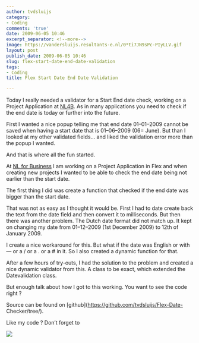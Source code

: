 ```yaml
---
author: tvdsluijs
category:
- Coding
comments: 'true'
date: 2009-06-05 10:46
excerpt_separator: <!--more-->
image: https://vandersluijs.resultants-e.nl/0*ti7JN9sPc-PIyLLV.gif
layout: post
publish_date: 2009-06-05 10:46
slug: flex-start-date-end-date-validation
tags:
- Coding
title: Flex Start Date End Date Validation

---
```

Today I really needed a validator for a Start End date check, working on a
Project Application at [NL4B](http://www.nl4b.com/). As in many applications
you need to check if the end date is today or further into the future.  
  
First I wanted a nice popup telling me that end date 01–01–2009 cannot be
saved when having a start date that is 01–06–2009 (06= June). But than I
looked at my other validated fields… and liked the validation error more than
the popup I wanted.  
  
And that is where all the fun started.  
  
  
  
At [NL for Business](http://www.nl4b.com/ "NL For Business") I am working on a
Project Application in Flex and when creating new projects I wanted to be able
to check the end date being not earlier than the start date.  
  
The first thing I did was create a function that checked if the end date was
bigger than the start date.  
  
That was not as easy as I thought it would be. First I had to date create back
the text from the date field and then convert it to milliseconds. But then
there was another problem. The Dutch date format did not match up. It kept on
changing my date from 01–12–2009 (1st December 2009) to 12th of January 2009.  
  
I create a nice workaround for this. But what if the date was English or with
— or a / or a . or a # in it. So I also created a dynamic function for that.  
  
After a few hours of try-outs, I had the solution to the problem and created a
nice dynamic validator from this. A class to be exact, which extended the
Datevalidation class.  
  
But enough talk about how I got to this working. You want to see the code
right ?

Source can be found on [github](https://github.com/tvdsluijs/Flex-Date-
Checker/tree/).  
  
Like my code ? Don’t forget to

![](https://vandersluijs.resultants-e.nl/0*ti7JN9sPc-PIyLLV.gif)

